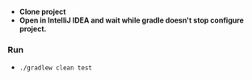 * **Clone project**
* **Open in IntelliJ IDEA and wait while gradle doesn't stop configure project.**

### Run

* `./gradlew clean test`